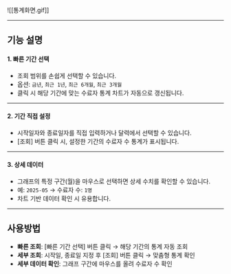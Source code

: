 
![[통계화면.gif]]

***

## 기능 설명

#### 1. 빠른 기간 선택
- 조회 범위를 손쉽게 선택할 수 있습니다.  
- 옵션: `금년`, `최근 1년`, `최근 6개월`, `최근 3개월`  
- 클릭 시 해당 기간에 맞는 수료자 통계 차트가 자동으로 갱신됩니다.  

***

#### 2. 기간 직접 설정
- 시작일자와 종료일자를 직접 입력하거나 달력에서 선택할 수 있습니다.  
- [조회] 버튼 클릭 시, 설정한 기간의 수료자 수 통계가 표시됩니다.  

***

#### 3. 상세 데이터
- 그래프의 특정 구간(월)을 마우스로 선택하면 상세 수치를 확인할 수 있습니다.  
- 예: `2025-05` → 수료자 수: `1명`  
- 차트 기반 데이터 확인 시 유용합니다.  

***

## 사용방법

- **빠른 조회**: [빠른 기간 선택] 버튼 클릭 → 해당 기간의 통계 자동 조회  
- **세부 조회**: 시작일, 종료일 지정 후 [조회] 버튼 클릭 → 맞춤형 통계 확인  
- **세부 데이터 확인**: 그래프 구간에 마우스를 올려 수료자 수 확인  

